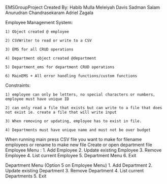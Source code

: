 EMSGroupProject
Created By:
Habib Mulla
Meleiyah Davis
Sadman Salam
Anurudran Chandrasekaram
Adriel Zagala

Employee Management System:

    1) Object created @ employee

    2) CSVWriter to read or write to a CSV 
    
    3) EMS for all CRUD operations

    4) Department object created @department

    5) Department_ems for department CRUD operations

    6) MainEMS + All error handling functions/custom functions

Constraints:
    
    1) employee can only be letters, no special characters or numbers, employee must have unique ID

    2) can only read a file that exists but can write to a file that does not exist ie. create a file that will write input

    3) When removing or updating, employee has to exist in file.

    4) Departments must have unique name and must not be over budget


When running main press CSV file you want to make for filename employees or rename to make new file
Create or open department file
Employee Menu :
    1. Add Employee
    2. Update existing Employee
    3. Remove Employee
    4. List current Employee
    5. Department Menu
    6. Exit
    
Department Menu (Option 5 on Employee Menu)
    1. Add Department
    2. Update existing Department
    3. Remove Department
    4. List current Departments
    5. Exit
    

